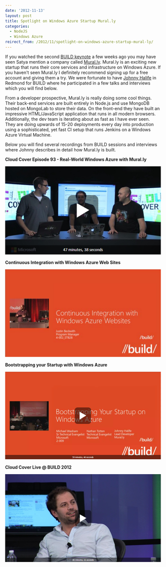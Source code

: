 ```yaml
---
date: '2012-11-13'
layout: post
title: Spotlight on Windows Azure Startup Mural.ly
categories:
  - NodeJS
  - Windows Azure
reirect_from: /2012/11/spotlight-on-windows-azure-startup-mural-ly/
---
```


If you watched the second [BUILD keynote](http://channel9.msdn.com/Events/Build/2012/1-002) a few weeks ago you may have seen Satya mention a company called [Mural.ly](http://mural.ly). Mural.ly is an exciting new startup that runs their core services and infrastructure on Windows Azure. If you haven't seen Mural.ly I definitely recommend signing up for a free account and giving them a try. We were fortunate to have [Johnny Halife](https://twitter.com/johnnyhalife) in Redmond for BUILD where he participated in a few talks and interviews which you will find below.

From a developer prospective, Mural.ly is really doing some cool things. Their back-end services are built entirely in Node.js and use MongoDB hosted on MongoLab to store their data. On the front-end they have built an impressive HTML/JavaScript application that runs in all modern browsers. Additionally, the dev team is iterating about as fast as I have ever seen. They are doing upwards of 15-20 deployments every day into production using a sophisticated, yet fast CI setup that runs Jenkins on a Windows Azure Virtual Machine.

Below you will find several recordings from BUILD sessions and interviews where Johnny describes in detail how Mural.ly is built.

**Cloud Cover Episode 93 - Real-World Windows Azure with Mural.ly**

[![](/images/2012/11/cc93.png)](http://channel9.msdn.com/Shows/Cloud+Cover/Episode-93-Real-World-Windows-Azure-with-Murally)

**Continuous Integration with Windows Azure Web Sites**

[![](/images/2012/11/ci.png)](http://channel9.msdn.com/Events/Build/2012/4-002)

**Bootstrapping your Startup with Windows Azure**

[![](/images/2012/11/bootstrapping.png)](http://channel9.msdn.com/Events/Build/2012/2-009)

**Cloud Cover Live @ BUILD 2012**

[![](/images/2012/11/cc.png)](http://channel9.msdn.com/Events/Ch9Live/Channel-9-Live-at-BUILD-2012/Cloud-Cover-Live-at-Build-2012)

